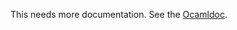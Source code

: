 This needs more documentation. See the
[Ocamldoc](http://ocamljs.googlecode.com/svn/doc/index.html).
